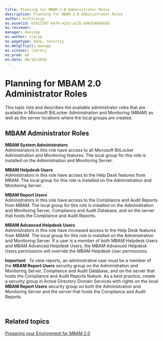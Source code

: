 ```yaml
---
title: Planning for MBAM 2.0 Administrator Roles
description: Planning for MBAM 2.0 Administrator Roles
author: msfttracyp
ms.assetid: 6f813297-6479-42d3-a21b-896d54466b5b
ms.reviewer: 
manager: dansimp
ms.author: tracyp
ms.pagetype: mdop, security
ms.mktglfcycl: manage
ms.sitesec: library
ms.prod: w8
ms.date: 06/16/2016
---
```



# Planning for MBAM 2.0 Administrator Roles


This topic lists and describes the available administrator roles that are available in Microsoft BitLocker Administration and Monitoring (MBAM) as well as the server locations where the local groups are created.

##  MBAM Administrator Roles


<a href="" id="---------------mbam-system-administrators"></a> **MBAM System Administrators**  
Administrators in this role have access to all Microsoft BitLocker Administration and Monitoring features. The local group for this role is installed on the Administration and Monitoring Server.

<a href="" id="---------------mbam-helpdesk-users"></a> **MBAM Helpdesk Users**  
Administrators in this role have access to the Help Desk features from MBAM. The local group for this role is installed on the Administration and Monitoring Server.

<a href="" id="---------------mbam-report-users"></a> **MBAM Report Users**  
Administrators in this role have access to the Compliance and Audit Reports from MBAM. The local group for this role is installed on the Administration and Monitoring Server, Compliance and Audit Database, and on the server that hosts the Compliance and Audit Reports.

<a href="" id="---------------mbam-advanced-helpdesk-users"></a> **MBAM Advanced Helpdesk Users**  
Administrators in this role have increased access to the Help Desk features from MBAM. The local group for this role is installed on the Administration and Monitoring Server. If a user is a member of both MBAM Helpdesk Users and MBAM Advanced Helpdesk Users, the MBAM Advanced Helpdesk Users permissions will override the MBAM Helpdesk User permissions.

**Important**  
To view reports, an administrative user must be a member of the **MBAM Report Users** security group on the Administration and Monitoring Server, Compliance and Audit Database, and on the server that hosts the Compliance and Audit Reports feature. As a best practice, create a security group in Active Directory Domain Services with rights on the local **MBAM Report Users** security group on both the Administration and Monitoring Server and the server that hosts the Compliance and Audit Reports.

 

## Related topics


[Preparing your Environment for MBAM 2.0](preparing-your-environment-for-mbam-20-mbam-2.md)

 

 





